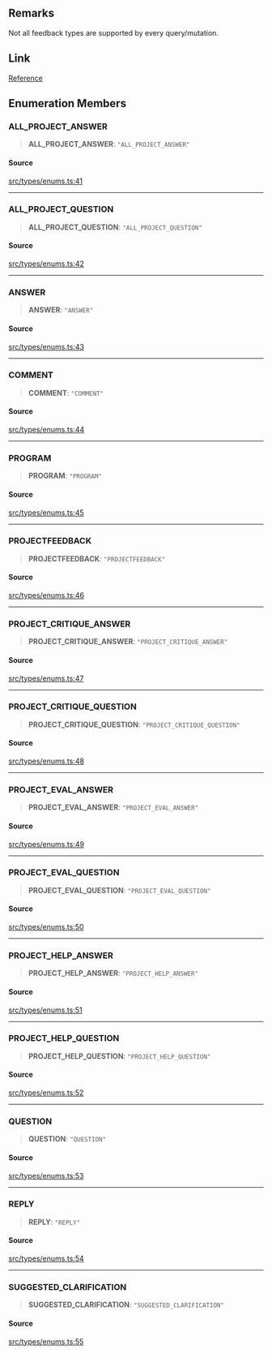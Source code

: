 ## Remarks

Not all feedback types are supported by every query/mutation.

## Link

[Reference](https://khan-api.bhavjit.com/reference/view/19553924/2s8YzQUiXU#afc29a01-a4d7-45db-bb1f-82ea66eb210a)

## Enumeration Members

### ALL\_PROJECT\_ANSWER

> **ALL\_PROJECT\_ANSWER**: `"ALL_PROJECT_ANSWER"`

#### Source

[src/types/enums.ts:41](https://github.com/bhavjitChauhan/khan-api/blob/214cc6672777162cd3ec638a3ad3a22f7fe37e04/src/types/enums.ts#L41)

***

### ALL\_PROJECT\_QUESTION

> **ALL\_PROJECT\_QUESTION**: `"ALL_PROJECT_QUESTION"`

#### Source

[src/types/enums.ts:42](https://github.com/bhavjitChauhan/khan-api/blob/214cc6672777162cd3ec638a3ad3a22f7fe37e04/src/types/enums.ts#L42)

***

### ANSWER

> **ANSWER**: `"ANSWER"`

#### Source

[src/types/enums.ts:43](https://github.com/bhavjitChauhan/khan-api/blob/214cc6672777162cd3ec638a3ad3a22f7fe37e04/src/types/enums.ts#L43)

***

### COMMENT

> **COMMENT**: `"COMMENT"`

#### Source

[src/types/enums.ts:44](https://github.com/bhavjitChauhan/khan-api/blob/214cc6672777162cd3ec638a3ad3a22f7fe37e04/src/types/enums.ts#L44)

***

### PROGRAM

> **PROGRAM**: `"PROGRAM"`

#### Source

[src/types/enums.ts:45](https://github.com/bhavjitChauhan/khan-api/blob/214cc6672777162cd3ec638a3ad3a22f7fe37e04/src/types/enums.ts#L45)

***

### PROJECTFEEDBACK

> **PROJECTFEEDBACK**: `"PROJECTFEEDBACK"`

#### Source

[src/types/enums.ts:46](https://github.com/bhavjitChauhan/khan-api/blob/214cc6672777162cd3ec638a3ad3a22f7fe37e04/src/types/enums.ts#L46)

***

### PROJECT\_CRITIQUE\_ANSWER

> **PROJECT\_CRITIQUE\_ANSWER**: `"PROJECT_CRITIQUE_ANSWER"`

#### Source

[src/types/enums.ts:47](https://github.com/bhavjitChauhan/khan-api/blob/214cc6672777162cd3ec638a3ad3a22f7fe37e04/src/types/enums.ts#L47)

***

### PROJECT\_CRITIQUE\_QUESTION

> **PROJECT\_CRITIQUE\_QUESTION**: `"PROJECT_CRITIQUE_QUESTION"`

#### Source

[src/types/enums.ts:48](https://github.com/bhavjitChauhan/khan-api/blob/214cc6672777162cd3ec638a3ad3a22f7fe37e04/src/types/enums.ts#L48)

***

### PROJECT\_EVAL\_ANSWER

> **PROJECT\_EVAL\_ANSWER**: `"PROJECT_EVAL_ANSWER"`

#### Source

[src/types/enums.ts:49](https://github.com/bhavjitChauhan/khan-api/blob/214cc6672777162cd3ec638a3ad3a22f7fe37e04/src/types/enums.ts#L49)

***

### PROJECT\_EVAL\_QUESTION

> **PROJECT\_EVAL\_QUESTION**: `"PROJECT_EVAL_QUESTION"`

#### Source

[src/types/enums.ts:50](https://github.com/bhavjitChauhan/khan-api/blob/214cc6672777162cd3ec638a3ad3a22f7fe37e04/src/types/enums.ts#L50)

***

### PROJECT\_HELP\_ANSWER

> **PROJECT\_HELP\_ANSWER**: `"PROJECT_HELP_ANSWER"`

#### Source

[src/types/enums.ts:51](https://github.com/bhavjitChauhan/khan-api/blob/214cc6672777162cd3ec638a3ad3a22f7fe37e04/src/types/enums.ts#L51)

***

### PROJECT\_HELP\_QUESTION

> **PROJECT\_HELP\_QUESTION**: `"PROJECT_HELP_QUESTION"`

#### Source

[src/types/enums.ts:52](https://github.com/bhavjitChauhan/khan-api/blob/214cc6672777162cd3ec638a3ad3a22f7fe37e04/src/types/enums.ts#L52)

***

### QUESTION

> **QUESTION**: `"QUESTION"`

#### Source

[src/types/enums.ts:53](https://github.com/bhavjitChauhan/khan-api/blob/214cc6672777162cd3ec638a3ad3a22f7fe37e04/src/types/enums.ts#L53)

***

### REPLY

> **REPLY**: `"REPLY"`

#### Source

[src/types/enums.ts:54](https://github.com/bhavjitChauhan/khan-api/blob/214cc6672777162cd3ec638a3ad3a22f7fe37e04/src/types/enums.ts#L54)

***

### SUGGESTED\_CLARIFICATION

> **SUGGESTED\_CLARIFICATION**: `"SUGGESTED_CLARIFICATION"`

#### Source

[src/types/enums.ts:55](https://github.com/bhavjitChauhan/khan-api/blob/214cc6672777162cd3ec638a3ad3a22f7fe37e04/src/types/enums.ts#L55)
